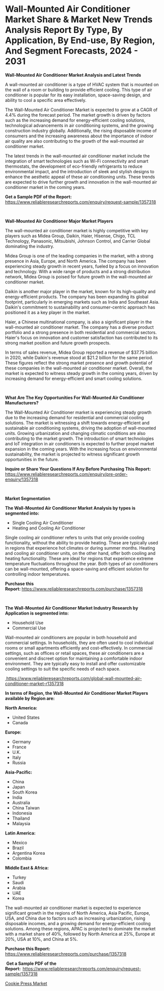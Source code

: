 <p><h1>Wall-Mounted Air Conditioner Market Share & Market New Trends Analysis Report By Type, By Application, By End-use, By Region, And Segment Forecasts, 2024 - 2031</h1></p><p><strong>Wall-Mounted Air Conditioner Market Analysis and Latest Trends</strong></p>
<p><p>A wall-mounted air conditioner is a type of HVAC system that is mounted on the wall of a room or building to provide efficient cooling. This type of air conditioner is popular for its easy installation, space-saving design, and ability to cool a specific area effectively.</p><p>The Wall-Mounted Air Conditioner Market is expected to grow at a CAGR of 4.4% during the forecast period. The market growth is driven by factors such as the increasing demand for energy-efficient cooling solutions, technological advancements in air conditioning systems, and the growing construction industry globally. Additionally, the rising disposable income of consumers and the increasing awareness about the importance of indoor air quality are also contributing to the growth of the wall-mounted air conditioner market.</p><p>The latest trends in the wall-mounted air conditioner market include the integration of smart technologies such as Wi-Fi connectivity and smart thermostats, the development of eco-friendly refrigerants to reduce environmental impact, and the introduction of sleek and stylish designs to enhance the aesthetic appeal of these air conditioning units. These trends are expected to drive further growth and innovation in the wall-mounted air conditioner market in the coming years.</p></p>
<p><strong>Get a Sample PDF of the Report:&nbsp;</strong> <a href="https://www.reliableresearchreports.com/enquiry/request-sample/1357318">https://www.reliableresearchreports.com/enquiry/request-sample/1357318</a></p>
<p>&nbsp;</p>
<p><strong>Wall-Mounted Air Conditioner Major Market Players</strong></p>
<p><p>The wall-mounted air conditioner market is highly competitive with key players such as Midea Group, Daikin, Haier, Hisense, Chigo, TCL Technology, Panasonic, Mitsubishi, Johnson Control, and Carrier Global dominating the industry. </p><p>Midea Group is one of the leading companies in the market, with a strong presence in Asia, Europe, and North America. The company has been experiencing steady growth in recent years, fueled by a focus on innovation and technology. With a wide range of products and a strong distribution network, Midea Group is poised for future growth in the wall-mounted air conditioner market.</p><p>Daikin is another major player in the market, known for its high-quality and energy-efficient products. The company has been expanding its global footprint, particularly in emerging markets such as India and Southeast Asia. Daikin's commitment to sustainability and consumer-centric approach has positioned it as a key player in the market.</p><p>Haier, a Chinese multinational company, is also a significant player in the wall-mounted air conditioner market. The company has a diverse product portfolio and a strong presence in both residential and commercial sectors. Haier's focus on innovation and customer satisfaction has contributed to its strong market position and future growth prospects.</p><p>In terms of sales revenue, Midea Group reported a revenue of $37.75 billion in 2020, while Daikin's revenue stood at $21.2 billion for the same period. These figures reflect the strong market presence and growth potential of these companies in the wall-mounted air conditioner market. Overall, the market is expected to witness steady growth in the coming years, driven by increasing demand for energy-efficient and smart cooling solutions.</p></p>
<p>&nbsp;</p>
<p><strong>What Are The Key Opportunities For Wall-Mounted Air Conditioner Manufacturers?</strong></p>
<p><p>The Wall-Mounted Air Conditioner market is experiencing steady growth due to the increasing demand for residential and commercial cooling solutions. The market is witnessing a shift towards energy-efficient and sustainable air conditioning systems, driving the adoption of wall-mounted units. Growing urbanization and changing climatic conditions are also contributing to the market growth. The introduction of smart technologies and IoT integration in air conditioners is expected to further propel market expansion in the coming years. With the increasing focus on environmental sustainability, the market is projected to witness significant growth opportunities in the future.</p></p>
<p><strong>Inquire or Share Your Questions If Any Before Purchasing This Report:</strong> <a href="https://www.reliableresearchreports.com/enquiry/pre-order-enquiry/1357318">https://www.reliableresearchreports.com/enquiry/pre-order-enquiry/1357318</a></p>
<p>&nbsp;</p>
<p><strong>Market Segmentation</strong></p>
<p><strong>The Wall-Mounted Air Conditioner Market Analysis by types is segmented into:</strong></p>
<p><ul><li>Single Cooling Air Conditioner</li><li>Heating and Cooling Air Conditioner</li></ul></p>
<p><p>Single cooling air conditioner refers to units that only provide cooling functionality, without the ability to provide heating. These are typically used in regions that experience hot climates or during summer months. Heating and cooling air conditioner units, on the other hand, offer both cooling and heating functionality. These are ideal for regions that experience extreme temperature fluctuations throughout the year. Both types of air conditioners can be wall-mounted, offering a space-saving and efficient solution for controlling indoor temperatures.</p></p>
<p><strong>Purchase this Report:&nbsp;</strong><a href="https://www.reliableresearchreports.com/purchase/1357318">https://www.reliableresearchreports.com/purchase/1357318</a></p>
<p>&nbsp;</p>
<p><strong>The Wall-Mounted Air Conditioner Market Industry Research by Application is segmented into:</strong></p>
<p><ul><li>Household Use</li><li>Commercial Use</li></ul></p>
<p><p>Wall-mounted air conditioners are popular in both household and commercial settings. In households, they are often used to cool individual rooms or small apartments efficiently and cost-effectively. In commercial settings, such as offices or retail spaces, these air conditioners are a convenient and discreet option for maintaining a comfortable indoor environment. They are typically easy to install and offer customizable cooling settings to suit the specific needs of each space.</p></p>
<p><a href="https://www.reliableresearchreports.com/global-wall-mounted-air-conditioner-market-r1357318">&nbsp;https://www.reliableresearchreports.com/global-wall-mounted-air-conditioner-market-r1357318</a></p>
<p><strong>In terms of Region, the Wall-Mounted Air Conditioner Market Players available by Region are:</strong></p>
<p>
    <p> <strong> North America: </strong>
        <ul>
            <li>United States</li>
            <li>Canada</li>
        </ul>
        </p> 
    <p> <strong> Europe: </strong>
        <ul>
            <li>Germany</li>
            <li>France</li>
            <li>U.K.</li>
            <li>Italy</li>
            <li>Russia</li>
        </ul>
        </p> 
    <p> <strong> Asia-Pacific: </strong>
        <ul>
            <li>China</li>
            <li>Japan</li>
            <li>South Korea</li>
            <li>India</li>
            <li>Australia</li>
            <li>China Taiwan</li>
            <li>Indonesia</li>
            <li>Thailand</li>
            <li>Malaysia</li>
        </ul>
        </p> 
    <p> <strong> Latin America: </strong>
        <ul>
            <li>Mexico</li>
            <li>Brazil</li>
            <li>Argentina Korea</li>
            <li>Colombia</li>
        </ul>
        </p> 
    <p> <strong> Middle East & Africa: </strong>
        <ul>
            <li>Turkey</li>
            <li>Saudi</li>
            <li>Arabia</li>
            <li>UAE</li>
            <li>Korea</li>
        </ul>
    </p>
    </p>
<p><p>The wall-mounted air conditioner market is expected to experience significant growth in the regions of North America, Asia Pacific, Europe, USA, and China due to factors such as increasing urbanization, rising disposable incomes, and a growing demand for energy-efficient cooling solutions. Among these regions, APAC is projected to dominate the market with a market share of 40%, followed by North America at 25%, Europe at 20%, USA at 10%, and China at 5%.</p></p>
<p><strong>Purchase this Report: </strong><a href="https://www.reliableresearchreports.com/purchase/1357318">https://www.reliableresearchreports.com/purchase/1357318</a></p>
<p>&nbsp;<strong>Get a Sample PDF of the Report:&nbsp;&nbsp;</strong><a href="https://www.reliableresearchreports.com/enquiry/request-sample/1357318">https://www.reliableresearchreports.com/enquiry/request-sample/1357318</a></p>
<p><strong></strong></p>
<p><p><a href="https://github.com/LitzyGulgowski2023/Market-Research-Report-List-1/blob/main/cookie-press-market.md">Cookie Press Market</a></p></p>